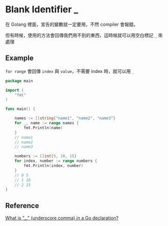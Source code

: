# Blank Identifier \_

在 Golang 裡面，宣告的變數就一定要用，不然 compiler 會報錯。

但有時候，使用的方法會回傳我們用不到的東西，這時候就可以用空白標記 `_` 來處理

## Example

`for range` 會回傳 `index` 與 `value`，不需要 index 時，就可以用 `_`

```go
package main

import (
    "fmt"
)

func main() {

    names := []string{"name1", "name2", "name3"}
    for _, name := range names {
        fmt.Println(name)
    }
    // name1
    // name2
    // name3

    numbers := []int{5, 10, 15}
    for index, number := range numbers {
        fmt.Println(index, number)
    }
    // 0 5
    // 1 10
    // 2 15
}
```

## Reference

[What is "\_," (underscore comma) in a Go declaration?](https://stackoverflow.com/questions/27764421/what-is-underscore-comma-in-a-go-declaration)
